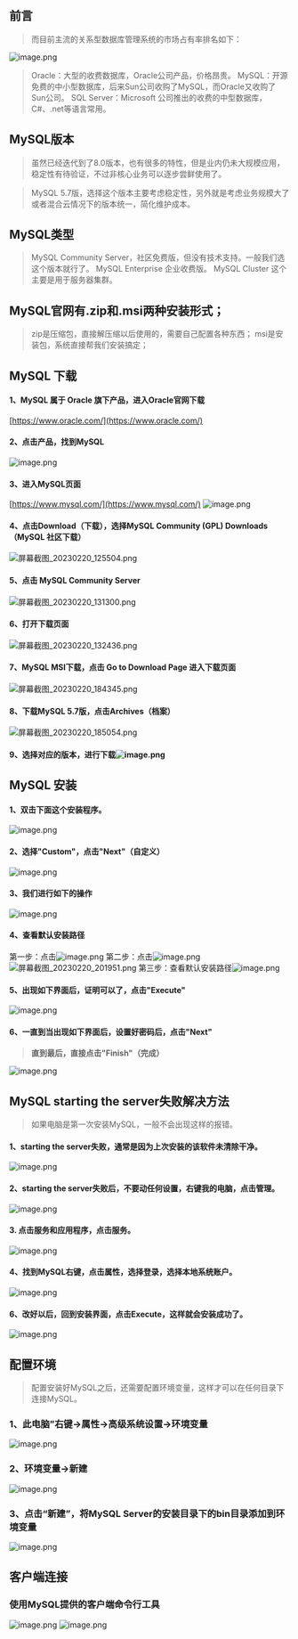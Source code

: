 ## 前言
> 而目前主流的关系型数据库管理系统的市场占有率排名如下：

![image.png](https://cdn.nlark.com/yuque/0/2023/png/33625181/1676964128382-6ae17b03-66b7-43df-ac8b-bd509de6a284.png#averageHue=%23f2f1f0&clientId=u11ac7b77-c93c-4&from=paste&height=234&id=u54fda765&originHeight=351&originWidth=999&originalType=binary&ratio=1.5&rotation=0&showTitle=false&size=120564&status=done&style=none&taskId=u9a5ea656-d613-46e2-99c4-e1f0059e9f1&title=&width=666)
> Oracle：大型的收费数据库，Oracle公司产品，价格昂贵。 
> MySQL：开源免费的中小型数据库，后来Sun公司收购了MySQL，而Oracle又收购了Sun公司。 
> SQL Server：Microsoft 公司推出的收费的中型数据库，C#、.net等语言常用。

## MySQL版本
> 虽然已经迭代到了8.0版本，也有很多的特性，但是业内仍未大规模应用，稳定性有待验证，不过非核心业务可以逐步尝鲜使用了。

> MySQL 5.7版，选择这个版本主要考虑稳定性，另外就是考虑业务规模大了或者混合云情况下的版本统一，简化维护成本。

## MySQL类型
> MySQL Community Server，社区免费版，但没有技术支持。一般我们选这个版本就行了。
> MySQL Enterprise 企业收费版。
> MySQL Cluster 这个主要是用于服务器集群。

## MySQL官网有.zip和.msi两种安装形式；
> zip是压缩包，直接解压缩以后使用的，需要自己配置各种东西；
> msi是安装包，系统直接帮我们安装搞定；

## MySQL 下载
#### 1、MySQL 属于 Oracle 旗下产品，进入Oracle官网下载
[https://www.oracle.com/](https://www.oracle.com/)
#### 2、点击产品，找到MySQL
![image.png](https://cdn.nlark.com/yuque/0/2023/png/33625181/1676858419383-cf6fe52a-3302-4004-97a5-b921b1c47091.png#averageHue=%23423e3b&clientId=u188f7cf2-46d0-4&from=paste&height=727&id=u9d46e865&originHeight=1091&originWidth=1898&originalType=binary&ratio=1.5&rotation=0&showTitle=false&size=444622&status=done&style=none&taskId=u9ef3a967-3d96-4da8-9e3d-5e679178c71&title=&width=1265.3333333333333)
#### 3、进入MySQL页面
[https://www.mysql.com/](https://www.mysql.com/)
![image.png](https://cdn.nlark.com/yuque/0/2023/png/33625181/1676859727148-ec6eefbd-c06d-416e-b5a6-e3a5e0827a57.png#averageHue=%23f0dabe&clientId=u72546ec0-4984-4&from=paste&height=637&id=ud5af2d0f&originHeight=956&originWidth=1882&originalType=binary&ratio=1.5&rotation=0&showTitle=false&size=554457&status=done&style=none&taskId=udde5fa99-ff6b-4871-a5ca-94cf66bf582&title=&width=1254.6666666666667)
#### 4、点击Download（下载），选择MySQL Community (GPL) Downloads（MySQL 社区下载） 
![屏幕截图_20230220_125504.png](https://cdn.nlark.com/yuque/0/2023/png/33625181/1676868977823-eb7254c1-77a4-47d4-9381-1a7790fc2dbf.png#averageHue=%23ede2b3&clientId=u72546ec0-4984-4&from=paste&height=631&id=uef0858fd&originHeight=946&originWidth=1201&originalType=binary&ratio=1.5&rotation=0&showTitle=false&size=286416&status=done&style=none&taskId=u89bd1962-d755-4090-93b6-c5ec3a08b85&title=&width=800.6666666666666)
#### 5、点击 MySQL Community Server
![屏幕截图_20230220_131300.png](https://cdn.nlark.com/yuque/0/2023/png/33625181/1676870235064-014e23e8-9c3b-48eb-be1f-1d4aa64e002d.png#averageHue=%23fefefe&clientId=u2d98272a-b14b-4&from=paste&height=641&id=u3da85d23&originHeight=961&originWidth=1872&originalType=binary&ratio=1.5&rotation=0&showTitle=false&size=152742&status=done&style=none&taskId=u283c3377-8b88-49a9-a8c4-075168d3e11&title=&width=1248)
#### 6、打开下载页面
![屏幕截图_20230220_132436.png](https://cdn.nlark.com/yuque/0/2023/png/33625181/1676887272070-ab4b5635-d4c2-4a89-9df2-2cf055027155.png#averageHue=%23f9f8f8&clientId=u4142899c-4374-4&from=paste&height=687&id=ufe31eac3&originHeight=1030&originWidth=1886&originalType=binary&ratio=1.5&rotation=0&showTitle=false&size=255755&status=done&style=none&taskId=u0c973dc6-30ae-4440-b5ec-f6342f5ef0c&title=&width=1257.3333333333333)
#### 7、MySQL MSI下载，点击 Go to Download Page 进入下载页面
![屏幕截图_20230220_184345.png](https://cdn.nlark.com/yuque/0/2023/png/33625181/1676889966062-e4eeb8cf-2eaa-4f4d-9536-ff691775e129.png#averageHue=%23ccae86&clientId=u4142899c-4374-4&from=paste&height=719&id=u42f58aad&originHeight=1078&originWidth=1872&originalType=binary&ratio=1.5&rotation=0&showTitle=false&size=296527&status=done&style=none&taskId=ub25ca91f-a6a5-4a4a-85e9-112a68a5b16&title=&width=1248)
#### 8、下载MySQL 5.7版，点击Archives（档案）
![屏幕截图_20230220_185054.png](https://cdn.nlark.com/yuque/0/2023/png/33625181/1676890512139-7cc7cd09-9a5e-4445-b04d-18544eabe0e9.png#averageHue=%23d3b490&clientId=u4142899c-4374-4&from=paste&height=674&id=u77d6e171&originHeight=1011&originWidth=1846&originalType=binary&ratio=1.5&rotation=0&showTitle=false&size=200625&status=done&style=none&taskId=u9f426352-8b04-49c8-a9c4-0bd7457ab86&title=&width=1230.6666666666667)
#### 9、选择对应的版本，进行下载![image.png](https://cdn.nlark.com/yuque/0/2023/png/33625181/1676891369420-c1d3f7e3-881e-4625-95e8-bf3f4281289c.png#averageHue=%23faf9f6&clientId=u4142899c-4374-4&from=paste&height=670&id=u4fd11e7a&originHeight=1005&originWidth=1896&originalType=binary&ratio=1.5&rotation=0&showTitle=false&size=224734&status=done&style=none&taskId=u2bf93428-0490-4856-af83-f30d2f7bf33&title=&width=1264)
## MySQL 安装
#### 1、双击下面这个安装程序。
![image.png](https://cdn.nlark.com/yuque/0/2023/png/33625181/1676891778859-1adabe3f-f70e-461c-8d54-d385734a8c4f.png#averageHue=%23f4f1ed&clientId=u4142899c-4374-4&from=paste&height=27&id=ubb8d5117&originHeight=41&originWidth=396&originalType=binary&ratio=1.5&rotation=0&showTitle=false&size=3718&status=done&style=none&taskId=u7cf90199-96bb-488d-aff9-cd9f3b6a8bf&title=&width=264)
#### 2、选择"Custom"，点击"Next"（自定义）
![image.png](https://cdn.nlark.com/yuque/0/2023/png/33625181/1676892228409-eec66e35-4ce0-493a-a57c-b4704f105be9.png#averageHue=%23e8dfc8&clientId=u4142899c-4374-4&from=paste&height=579&id=ufca48083&originHeight=869&originWidth=1165&originalType=binary&ratio=1.5&rotation=0&showTitle=false&size=161847&status=done&style=none&taskId=u50173af5-64a6-4897-b835-e2d0cd850b7&title=&width=776.6666666666666)
#### 3、我们进行如下的操作
![image.png](https://cdn.nlark.com/yuque/0/2023/png/33625181/1676892632019-9b24d9cf-073c-479b-a14a-d1e0b606a5e1.png#averageHue=%23ded1b4&clientId=u4142899c-4374-4&from=paste&height=582&id=ucd8a921b&originHeight=873&originWidth=1159&originalType=binary&ratio=1.5&rotation=0&showTitle=false&size=132736&status=done&style=none&taskId=ud97933b6-30bd-43c8-8bef-e73d0b2d8fa&title=&width=772.6666666666666)
#### 4、查看默认安装路径
第一步：点击![image.png](https://cdn.nlark.com/yuque/0/2023/png/33625181/1676895513326-ef6f7b23-8bf1-4c8f-89e5-d8fa00b5da7f.png#averageHue=%23f8f5f2&clientId=u4142899c-4374-4&from=paste&height=19&id=ueacbe824&originHeight=28&originWidth=259&originalType=binary&ratio=1.5&rotation=0&showTitle=false&size=5577&status=done&style=none&taskId=u2bd5dbab-95ac-432e-b695-f8e4d667b35&title=&width=172.66666666666666)
第二步：点击![image.png](https://cdn.nlark.com/yuque/0/2023/png/33625181/1676895600879-c87f29e7-189d-4e93-b45b-e0e534e2b936.png#averageHue=%23ececff&clientId=u4142899c-4374-4&from=paste&height=28&id=u00a886af&originHeight=42&originWidth=166&originalType=binary&ratio=1.5&rotation=0&showTitle=false&size=2613&status=done&style=none&taskId=u5fe6a6b3-4e80-4435-a381-082a32b363d&title=&width=110.66666666666667)
![屏幕截图_20230220_201951.png](https://cdn.nlark.com/yuque/0/2023/png/33625181/1676895660855-89eb4c55-655f-4059-9442-c524d6313815.png#averageHue=%23ddd5b7&clientId=u4142899c-4374-4&from=paste&height=580&id=ucc9879d0&originHeight=870&originWidth=1161&originalType=binary&ratio=1.5&rotation=0&showTitle=false&size=149252&status=done&style=none&taskId=u86d9666a-143b-41af-b756-626b6966fcc&title=&width=774)
第三步：查看默认安装路径![image.png](https://cdn.nlark.com/yuque/0/2023/png/33625181/1676895688777-db69cc24-c81a-4541-bbc0-9a9a706f98b1.png#averageHue=%23d5c4aa&clientId=u4142899c-4374-4&from=paste&height=579&id=ub439a0bc&originHeight=868&originWidth=1161&originalType=binary&ratio=1.5&rotation=0&showTitle=false&size=184185&status=done&style=none&taskId=ue3b060b9-29f4-4cb0-8f96-2ecb4cdca62&title=&width=774)
#### 5、出现如下界面后，证明可以了，点击"Execute"
![image.png](https://cdn.nlark.com/yuque/0/2023/png/33625181/1676896507831-c6a8bd41-ed34-4067-abda-c48c0eb453f9.png#averageHue=%23ddcfb1&clientId=u4142899c-4374-4&from=paste&height=581&id=u5a736c1e&originHeight=872&originWidth=1159&originalType=binary&ratio=1.5&rotation=0&showTitle=false&size=92670&status=done&style=none&taskId=ufdc09f8d-9b55-49af-839c-72bec544c57&title=&width=772.6666666666666)
#### 6、一直到当出现如下界面后，设置好密码后，点击"Next"
> **直到最后，直接点击"Finish"（完成）**

![image.png](https://cdn.nlark.com/yuque/0/2023/png/33625181/1676896984059-efad074f-bb88-4bec-9881-7b1a52ee4d99.png#averageHue=%23e6dbc2&clientId=u4142899c-4374-4&from=paste&height=582&id=ufea8ebd6&originHeight=873&originWidth=1159&originalType=binary&ratio=1.5&rotation=0&showTitle=false&size=138268&status=done&style=none&taskId=u58415f00-cf8a-47b3-8baa-b7625cfdc11&title=&width=772.6666666666666)
## MySQL starting the server失败解决方法
> 如果电脑是第一次安装MySQL，一般不会出现这样的报错。

#### 1、starting the server失败，通常是因为上次安装的该软件未清除干净。
![image.png](https://cdn.nlark.com/yuque/0/2023/png/33625181/1676971181806-c534e875-8621-4db2-8d2d-56e409d7178e.png#averageHue=%23dad1c3&clientId=ua7e1a2e9-2a2a-4&from=paste&height=504&id=ub531d45b&originHeight=756&originWidth=1070&originalType=binary&ratio=1.5&rotation=0&showTitle=false&size=191106&status=done&style=none&taskId=u1a5823d1-d0c2-4f1f-8eae-54955c86014&title=&width=713.3333333333334)
#### 2、starting the server失败后，不要动任何设置，右键我的电脑，点击管理。
![image.png](https://cdn.nlark.com/yuque/0/2023/png/33625181/1676971354440-6c58afe3-5429-41ed-acf0-8499b19e4f6e.png#averageHue=%23ededed&clientId=ua7e1a2e9-2a2a-4&from=paste&height=301&id=u2ec2575f&originHeight=452&originWidth=376&originalType=binary&ratio=1.5&rotation=0&showTitle=false&size=22030&status=done&style=none&taskId=uccfb1b97-486e-40e8-8edf-5472081920c&title=&width=250.66666666666666)
#### 3. 点击服务和应用程序，点击服务。
![image.png](https://cdn.nlark.com/yuque/0/2023/png/33625181/1676971398535-eb566543-9047-4253-b73f-64564020b13d.png#averageHue=%23fcfcfc&clientId=ua7e1a2e9-2a2a-4&from=paste&height=431&id=u5c4e874b&originHeight=646&originWidth=1092&originalType=binary&ratio=1.5&rotation=0&showTitle=false&size=95630&status=done&style=none&taskId=u45bfa846-c412-4fe4-90b4-521f05fa34f&title=&width=728)
 
#### 4、找到MySQL右键，点击属性，选择登录，选择本地系统账户。
![image.png](https://cdn.nlark.com/yuque/0/2023/png/33625181/1676971574498-0332d253-5295-4837-a1c1-258db4095384.png#averageHue=%23f6f6f6&clientId=ua7e1a2e9-2a2a-4&from=paste&height=553&id=u930d5356&originHeight=830&originWidth=693&originalType=binary&ratio=1.5&rotation=0&showTitle=false&size=54120&status=done&style=none&taskId=u1bb57b35-b1e2-4178-af6f-c6517941d0e&title=&width=462)
#### 6、改好以后，回到安装界面，点击Execute，这样就会安装成功了。
![image.png](https://cdn.nlark.com/yuque/0/2023/png/33625181/1676971181806-c534e875-8621-4db2-8d2d-56e409d7178e.png#averageHue=%23dad1c3&clientId=ua7e1a2e9-2a2a-4&from=paste&height=504&id=TqBFu&originHeight=756&originWidth=1070&originalType=binary&ratio=1.5&rotation=0&showTitle=false&size=191106&status=done&style=none&taskId=u1a5823d1-d0c2-4f1f-8eae-54955c86014&title=&width=713.3333333333334)
## 配置环境
> 配置安装好MySQL之后，还需要配置环境变量，这样才可以在任何目录下连接MySQL。

### 1、此电脑”右键→属性→高级系统设置→环境变量
![image.png](https://cdn.nlark.com/yuque/0/2023/png/33625181/1677749998399-63b2be2a-7ac9-4149-896b-f74f2766d6d5.png#averageHue=%23f5f4f3&clientId=ueba3882a-695a-4&from=paste&height=551&id=u0dd0e2dc&originHeight=826&originWidth=734&originalType=binary&ratio=1.5&rotation=0&showTitle=false&size=37688&status=done&style=none&taskId=ua26039cf-2513-4116-9dfd-04ab43a9254&title=&width=489.3333333333333)
### 2、环境变量→新建
![image.png](https://cdn.nlark.com/yuque/0/2023/png/33625181/1677750083043-08492f32-66cb-4a6d-8f40-e27980a898ca.png#averageHue=%23f1efee&clientId=ueba3882a-695a-4&from=paste&height=606&id=u0d3bd296&originHeight=909&originWidth=943&originalType=binary&ratio=1.5&rotation=0&showTitle=false&size=74677&status=done&style=none&taskId=u2a2c3b0c-b438-4fbc-ab6e-f9880afc4e4&title=&width=628.6666666666666)
### 3、点击“新建”，将MySQL Server的安装目录下的bin目录添加到环境变量
![image.png](https://cdn.nlark.com/yuque/0/2023/png/33625181/1677754249133-150374cd-d99a-406c-aaf7-eab4faa1dd26.png#averageHue=%23f1f0ef&clientId=u8a9336c5-c0e8-4&from=paste&height=171&id=uefc00e91&originHeight=256&originWidth=1014&originalType=binary&ratio=1.5&rotation=0&showTitle=false&size=17999&status=done&style=none&taskId=uc49813fc-dcc9-4e1d-91ce-733d2979ac8&title=&width=676)
## 客户端连接
### 使用MySQL提供的客户端命令行工具
![image.png](https://cdn.nlark.com/yuque/0/2023/png/33625181/1677754787976-16f67993-48f5-4934-89f2-6c6d33ff06d1.png#averageHue=%23e5e5e5&clientId=u8a9336c5-c0e8-4&from=paste&height=42&id=u64df4845&originHeight=63&originWidth=427&originalType=binary&ratio=1.5&rotation=0&showTitle=false&size=17554&status=done&style=none&taskId=u8867814d-e511-4d6a-838b-fc2d84ef557&title=&width=284.6666666666667)
![image.png](https://cdn.nlark.com/yuque/0/2023/png/33625181/1677754728228-a6e9e538-83a9-41ac-a890-f78ae6fd7cd9.png#averageHue=%230f0f0f&clientId=u8a9336c5-c0e8-4&from=paste&height=800&id=u92e8b5a9&originHeight=1200&originWidth=1920&originalType=binary&ratio=1.5&rotation=0&showTitle=false&size=58250&status=done&style=none&taskId=u20f92d1a-28d8-4ed0-9650-0982ceb7982&title=&width=1280)

 

